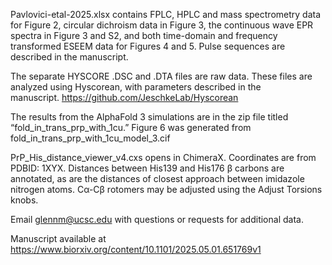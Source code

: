 Pavlovici-etal-2025.xlsx contains FPLC, HPLC and mass spectrometry data for Figure 2, circular dichroism data in Figure 3, the continuous wave EPR spectra in Figure 3 and S2, and both time-domain and frequency transformed ESEEM data for Figures 4 and 5. Pulse sequences are described in the manuscript.

The separate HYSCORE .DSC and .DTA files are raw data. These files are analyzed using Hyscorean, with parameters described in the manuscript. https://github.com/JeschkeLab/Hyscorean

The results from the AlphaFold 3 simulations are in the zip file titled “fold_in_trans_prp_with_1cu.” Figure 6 was generated from fold_in_trans_prp_with_1cu_model_3.cif

PrP_His_distance_viewer_v4.cxs opens in ChimeraX. Coordinates are from PDBID: 1XYX. Distances between His139 and His176 β carbons are annotated, as are the distances of closest approach between imidazole nitrogen atoms. Cα-Cβ rotomers may be adjusted using the Adjust Torsions knobs.

Email glennm@ucsc.edu with questions or requests for additional data.

Manuscript available at https://www.biorxiv.org/content/10.1101/2025.05.01.651769v1
